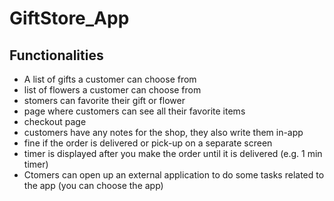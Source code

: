 # GiftStore_App
## Functionalities
* A list of gifts a customer can choose from
* list of flowers a customer can choose from
* stomers can favorite their gift or flower
* page where customers can see all their favorite items
* checkout page
*  customers have any notes for the shop, they also write them in-app
* fine if the order is delivered or pick-up on a separate screen
* timer is displayed after you make the order until it is delivered (e.g. 1 min timer)
* Ctomers can open up an external application to do some tasks related to the app (you can
choose the app)
